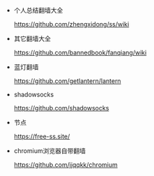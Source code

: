 * 个人总结翻墙大全 

  https://github.com/zhengxidong/ss/wiki

* 其它翻墙大全

  https://github.com/bannedbook/fanqiang/wiki

* 蓝灯翻墙

  https://github.com/getlantern/lantern

* shadowsocks

  https://github.com/shadowsocks

* 节点

  https://free-ss.site/
  
* chromium浏览器自带翻墙
  
  https://github.com/jjqqkk/chromium
